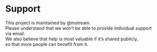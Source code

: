 # Support

This project is maintained by @mstream.  
Please understand that we won’t be able to provide individual support  
via email.  
We also believe that help is most valuable if it’s shared publicly,  
so that more people can benefit from it.

